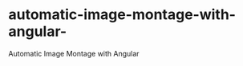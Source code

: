 automatic-image-montage-with-angular-
=====================================

Automatic Image Montage with Angular 

